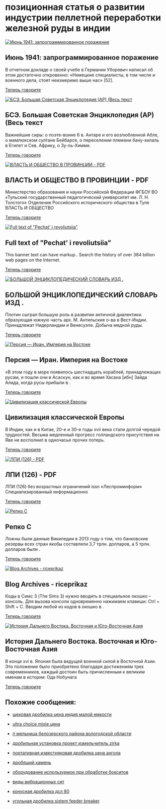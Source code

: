 # позиционная статья о развитии индустрии пеллетной переработки железной руды в индии
<a href="https://mnn.zoosnet.net/LR/Chatpre.aspx?id=MNN94995150&p=https://consultis.com.pl/" target="_blank">![Июнь 1941: запрограммированное поражение](https://github.com/millmachine/images/raw/main/380.jpg)</a>
## Июнь 1941: запрограммированное поражение
В отчетном докладе о своей учебе в Германии Уборевич написал об этом достаточно откровенно: «Немецкие специалисты, в том числе и военного дела, стоят неизмеримо выше нас» [52].
<a href="https://mnn.zoosnet.net/LR/Chatpre.aspx?id=MNN94995150&p=https://consultis.com.pl/" target="_blank">Теперь говорите</a>
<a href="https://mnn.zoosnet.net/LR/Chatpre.aspx?id=MNN94995150&p=https://consultis.com.pl/" target="_blank">![БСЭ. Большая Советская Энциклопедия (АР) (Весь текст ](https://github.com/millmachine/images/raw/main/351.jpg)</a>
## БСЭ. Большая Советская Энциклопедия (АР) (Весь текст 
Важнейшие сиры: о поэте-воине 6 в. Антаре и его возлюбленной Абле, о мамлюкском султане Бейбарсе, о переселении племени бану-хилаль в Египет и Сев. Африку, о Зу-ль-Химме.
<a href="https://mnn.zoosnet.net/LR/Chatpre.aspx?id=MNN94995150&p=https://consultis.com.pl/" target="_blank">Теперь говорите</a>
<a href="https://mnn.zoosnet.net/LR/Chatpre.aspx?id=MNN94995150&p=https://consultis.com.pl/" target="_blank">![ВЛАСТЬ И ОБЩЕСТВО В ПРОВИНЦИИ - PDF](https://github.com/millmachine/images/raw/main/340.jpg)</a>
## ВЛАСТЬ И ОБЩЕСТВО В ПРОВИНЦИИ - PDF
Министерство образования и науки Российской Федерации ФГБОУ ВО «Тульский государственный педагогический университет им. Л. Н. Толстого» Отделение Российского исторического общества в Туле ВЛАСТЬ И ОБЩЕСТВО
<a href="https://mnn.zoosnet.net/LR/Chatpre.aspx?id=MNN94995150&p=https://consultis.com.pl/" target="_blank">Теперь говорите</a>
<a href="https://mnn.zoosnet.net/LR/Chatpre.aspx?id=MNN94995150&p=https://consultis.com.pl/" target="_blank">![Full text of "Pechat' i revoliutsiia"](https://github.com/millmachine/images/raw/main/456.jpg)</a>
## Full text of "Pechat' i revoliutsiia"
This banner text can have markup.. Search the history of over 384 billion web pages on the Internet.
<a href="https://mnn.zoosnet.net/LR/Chatpre.aspx?id=MNN94995150&p=https://consultis.com.pl/" target="_blank">Теперь говорите</a>
<a href="https://mnn.zoosnet.net/LR/Chatpre.aspx?id=MNN94995150&p=https://consultis.com.pl/" target="_blank">![БОЛЬШОЙ ЭНЦИКЛОПEДИЧEСКИЙ СЛОВАРЬ ИЗД .](https://github.com/millmachine/images/raw/main/479.jpg)</a>
## БОЛЬШОЙ ЭНЦИКЛОПEДИЧEСКИЙ СЛОВАРЬ ИЗД .
Плотин сыграл большую роль в развитии античной диалектики.  образующая южную часть арх. М. Антильские о-ва в Вест-Индии. Принадлежат Нидерландам и Венесуэле.  Добыча медной руды.
<a href="https://mnn.zoosnet.net/LR/Chatpre.aspx?id=MNN94995150&p=https://consultis.com.pl/" target="_blank">Теперь говорите</a>
<a href="https://mnn.zoosnet.net/LR/Chatpre.aspx?id=MNN94995150&p=https://consultis.com.pl/" target="_blank">![Персия — Иран. Империя на Востоке](https://github.com/millmachine/images/raw/main/374.jpg)</a>
## Персия — Иран. Империя на Востоке
«В этом году в море появилось шестнадцать кораблей, принадлежащих русам, и пошли они в Асаскун, как и во время Хасана [ибн] Зайда Алида, когда русы прибыли в .
<a href="https://mnn.zoosnet.net/LR/Chatpre.aspx?id=MNN94995150&p=https://consultis.com.pl/" target="_blank">Теперь говорите</a>
<a href="https://mnn.zoosnet.net/LR/Chatpre.aspx?id=MNN94995150&p=https://consultis.com.pl/" target="_blank">![Цивилизация классической Европы](https://github.com/millmachine/images/raw/main/211.jpg)</a>
## Цивилизация классической Европы
В Индии, как и в Китае, 20-е и 30-е годы xvii века стали долгой чередой трудностей. Весьма медленный прогресс голландского присутствия на Яве не восполнил в одночасье прочих потерь.
<a href="https://mnn.zoosnet.net/LR/Chatpre.aspx?id=MNN94995150&p=https://consultis.com.pl/" target="_blank">Теперь говорите</a>
<a href="https://mnn.zoosnet.net/LR/Chatpre.aspx?id=MNN94995150&p=https://consultis.com.pl/" target="_blank">![ЛПИ (126) - PDF](https://github.com/millmachine/images/raw/main/92.jpg)</a>
## ЛПИ (126) - PDF
ЛПИ (126) без возрастных ограничений issn «Леспроминформ» Специализированный информационно 
<a href="https://mnn.zoosnet.net/LR/Chatpre.aspx?id=MNN94995150&p=https://consultis.com.pl/" target="_blank">Теперь говорите</a>
<a href="https://mnn.zoosnet.net/LR/Chatpre.aspx?id=MNN94995150&p=https://consultis.com.pl/" target="_blank">![Репко С](https://github.com/millmachine/images/raw/main/375.jpg)</a>
## Репко С
Ложны были данные Википедии в 2013 году о том, что банковские резервы всех стран якобы составляли 3,7 трлн. долларов, а 5 трлн. долларов были .
<a href="https://mnn.zoosnet.net/LR/Chatpre.aspx?id=MNN94995150&p=https://consultis.com.pl/" target="_blank">Теперь говорите</a>
<a href="https://mnn.zoosnet.net/LR/Chatpre.aspx?id=MNN94995150&p=https://consultis.com.pl/" target="_blank">![Blog Archives - riceprikaz](https://github.com/millmachine/images/raw/main/418.jpg)</a>
## Blog Archives - riceprikaz
Коды в Симс 3 (The Sims 3) нужно вводить в специальное окошко – консоль. Для вызова консоли одновременно нажимаем клавиши: Ctrl + Shift + C. Вводим любой из кодов в окошко в .
<a href="https://mnn.zoosnet.net/LR/Chatpre.aspx?id=MNN94995150&p=https://consultis.com.pl/" target="_blank">Теперь говорите</a>
<a href="https://mnn.zoosnet.net/LR/Chatpre.aspx?id=MNN94995150&p=https://consultis.com.pl/" target="_blank">![История Дальнего Востока. Восточная и Юго-Восточная Азия](https://github.com/millmachine/images/raw/main/574.jpg)</a>
## История Дальнего Востока. Восточная и Юго-Восточная Азия
В конце xvi в. Япония была ведущей военной силой в Восточной Азии. Это положение было приобретено благодаря достижениям трех современников, каждый достоин быть причисленным к великим именам в истории: Ода Нобунага 
<a href="https://mnn.zoosnet.net/LR/Chatpre.aspx?id=MNN94995150&p=https://consultis.com.pl/" target="_blank">Теперь говорите</a>
## Похожие сообщения:
* [щековая дробилка цена индия малой емкости](%D1%89%D0%B5%D0%BA%D0%BE%D0%B2%D0%B0%D1%8F%20%D0%B4%D1%80%D0%BE%D0%B1%D0%B8%D0%BB%D0%BA%D0%B0%20%D1%86%D0%B5%D0%BD%D0%B0%20%D0%B8%D0%BD%D0%B4%D0%B8%D1%8F%20%D0%BC%D0%B0%D0%BB%D0%BE%D0%B9%20%D0%B5%D0%BC%D0%BA%D0%BE%D1%81%D1%82%D0%B8.md)
* [ultra choice mixie цена](ultra%20choice%20mixie%20%D1%86%D0%B5%D0%BD%D0%B0.md)
* [п мельница белозерского района вологодской области](%D0%BF%20%D0%BC%D0%B5%D0%BB%D1%8C%D0%BD%D0%B8%D1%86%D0%B0%20%D0%B1%D0%B5%D0%BB%D0%BE%D0%B7%D0%B5%D1%80%D1%81%D0%BA%D0%BE%D0%B3%D0%BE%20%D1%80%D0%B0%D0%B9%D0%BE%D0%BD%D0%B0%20%D0%B2%D0%BE%D0%BB%D0%BE%D0%B3%D0%BE%D0%B4%D1%81%D0%BA%D0%BE%D0%B9%20%D0%BE%D0%B1%D0%BB%D0%B0%D1%81%D1%82%D0%B8.md)
* [дробильная установка проект измельчитель zirka](%D0%B4%D1%80%D0%BE%D0%B1%D0%B8%D0%BB%D1%8C%D0%BD%D0%B0%D1%8F%20%D1%83%D1%81%D1%82%D0%B0%D0%BD%D0%BE%D0%B2%D0%BA%D0%B0%20%D0%BF%D1%80%D0%BE%D0%B5%D0%BA%D1%82%20%D0%B8%D0%B7%D0%BC%D0%B5%D0%BB%D1%8C%D1%87%D0%B8%D1%82%D0%B5%D0%BB%D1%8C%20zirka.md)
* [портативная известняковая дробилка цена ангола](%D0%BF%D0%BE%D1%80%D1%82%D0%B0%D1%82%D0%B8%D0%B2%D0%BD%D0%B0%D1%8F%20%D0%B8%D0%B7%D0%B2%D0%B5%D1%81%D1%82%D0%BD%D1%8F%D0%BA%D0%BE%D0%B2%D0%B0%D1%8F%20%D0%B4%D1%80%D0%BE%D0%B1%D0%B8%D0%BB%D0%BA%D0%B0%20%D1%86%D0%B5%D0%BD%D0%B0%20%D0%B0%D0%BD%D0%B3%D0%BE%D0%BB%D0%B0.md)
* [дробящий камень](%D0%B4%D1%80%D0%BE%D0%B1%D1%8F%D1%89%D0%B8%D0%B9%20%D0%BA%D0%B0%D0%BC%D0%B5%D0%BD%D1%8C.md)
* [оборудование используемое при обработке бокситов](%D0%BE%D0%B1%D0%BE%D1%80%D1%83%D0%B4%D0%BE%D0%B2%D0%B0%D0%BD%D0%B8%D0%B5%20%D0%B8%D1%81%D0%BF%D0%BE%D0%BB%D1%8C%D0%B7%D1%83%D0%B5%D0%BC%D0%BE%D0%B5%20%D0%BF%D1%80%D0%B8%20%D0%BE%D0%B1%D1%80%D0%B0%D0%B1%D0%BE%D1%82%D0%BA%D0%B5%20%D0%B1%D0%BE%D0%BA%D1%81%D0%B8%D1%82%D0%BE%D0%B2.md)
* [виды вибрационных сит](%D0%B2%D0%B8%D0%B4%D1%8B%20%D0%B2%D0%B8%D0%B1%D1%80%D0%B0%D1%86%D0%B8%D0%BE%D0%BD%D0%BD%D1%8B%D1%85%20%D1%81%D0%B8%D1%82.md)
* [конусная дробилка дсл 80](%D0%BA%D0%BE%D0%BD%D1%83%D1%81%D0%BD%D0%B0%D1%8F%20%D0%B4%D1%80%D0%BE%D0%B1%D0%B8%D0%BB%D0%BA%D0%B0%20%D0%B4%D1%81%D0%BB%2080.md)
* [угольная дробилка sistem feeder breaker](%D1%83%D0%B3%D0%BE%D0%BB%D1%8C%D0%BD%D0%B0%D1%8F%20%D0%B4%D1%80%D0%BE%D0%B1%D0%B8%D0%BB%D0%BA%D0%B0%20sistem%20feeder%20breaker.md)
